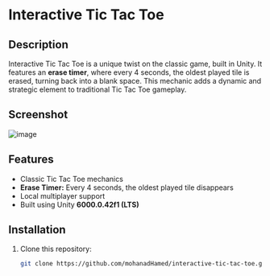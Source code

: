 # Interactive Tic Tac Toe

## Description
Interactive Tic Tac Toe is a unique twist on the classic game, built in Unity. It features an **erase timer**, where every 4 seconds, the oldest played tile is erased, turning back into a blank space. This mechanic adds a dynamic and strategic element to traditional Tic Tac Toe gameplay.

## Screenshot
![image](https://github.com/user-attachments/assets/4f1ac485-a2e3-43c9-a374-1b566be63ab4)

## Features
- Classic Tic Tac Toe mechanics
- **Erase Timer:** Every 4 seconds, the oldest played tile disappears
- Local multiplayer support
- Built using Unity **6000.0.42f1 (LTS)**

## Installation
1. Clone this repository:
   ```sh
   git clone https://github.com/mohanadHamed/interactive-tic-tac-toe.git
